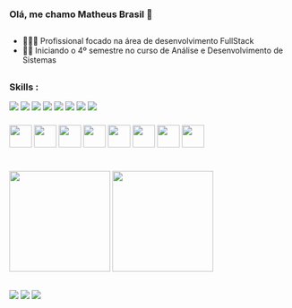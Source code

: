 ### Olá, me chamo Matheus Brasil 👋
##
- 👨🏼‍💻 Profissional focado na área de desenvolvimento FullStack
- 👨‍🎓 Iniciando o 4º semestre no curso de Análise e Desenvolvimento de Sistemas
##

### Skills :

<div>  
   <div>
      <img src="https://img.shields.io/badge/HTML5-E34F26?style=for-the-badge&logo=html5&logoColor=white">
      <img src="https://img.shields.io/badge/CSS3-1572B6?style=for-the-badge&logo=css3&logoColor=white">
      <img src="https://img.shields.io/badge/JavaScript-F7DF1E?style=for-the-badge&logo=javascript&logoColor=black">
      <img src="https://img.shields.io/badge/Node.js-43853D?style=for-the-badge&logo=node.js&logoColor=white">
      <img src="https://img.shields.io/badge/Java-ED8B00?style=for-the-badge&logo=openjdk&logoColor=white">
      <img src="https://img.shields.io/badge/Spring-6DB33F?style=for-the-badge&logo=spring&logoColor=white">
      <img src="https://img.shields.io/badge/MySQL-00000F?style=for-the-badge&logo=mysql&logoColor=white">
      <img src="https://img.shields.io/badge/GIT-E44C30?style=for-the-badge&logo=git&logoColor=white">
   </div>
   
   ### 
   
   <div>
      <img height="40" width="40" src="https://cdn.jsdelivr.net/gh/devicons/devicon/icons/html5/html5-original.svg" />
      <img height="40" width="40" src="https://cdn.jsdelivr.net/gh/devicons/devicon/icons/css3/css3-original.svg" />
      <img height="40" width="40" src="https://cdn.jsdelivr.net/gh/devicons/devicon/icons/javascript/javascript-original.svg" />
      <img height="40" width="40" src="https://cdn.jsdelivr.net/gh/devicons/devicon/icons/nodejs/nodejs-original.svg" />  
      <img height="40" width="40" src="https://cdn.jsdelivr.net/gh/devicons/devicon/icons/java/java-original.svg" />  
      <img height="40" width="40" src="https://cdn.jsdelivr.net/gh/devicons/devicon/icons/spring/spring-original.svg" />    
      <img height="40" width="40" src="https://cdn.jsdelivr.net/gh/devicons/devicon/icons/mysql/mysql-original.svg" />   
      <img height="40" width="40" src="https://cdn.jsdelivr.net/gh/devicons/devicon/icons/git/git-original.svg" />
   </div>            
</div>

#

<div>
     <img height="180cm" src="https://github-readme-stats.vercel.app/api?username=matheus-brasil11&show_icons=true&theme=dracula">
     <img height="180cm" src="https://github-readme-stats.vercel.app/api/top-langs/?username=matheus-brasil11&layout=compact&theme=dracula"
</div>
   
##

<div> 
  <a href="https://www.linkedin.com/in/matheus-brasil-silva/" target="_blank"><img src="https://img.shields.io/badge/-LinkedIn-%230077B5?style=for-the-badge&logo=linkedin&logoColor=white" target="_blank"></a> 
  <a href="mailto:matheusbrasill159@gmail.com"><img src="https://img.shields.io/badge/Gmail-D14836?style=for-the-badge&logo=gmail&logoColor=white" target="_blank"></a>
  <a href="mailto:matheus_brasil159@hotmai.com"><img src="https://img.shields.io/badge/Microsoft_Outlook-0078D4?style=for-the-badge&logo=microsoft-outlook&logoColor=white" target="_blank"></a>  
</div>
